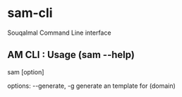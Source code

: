 # sam-cli
Souqalmal Command Line interface

## AM CLI : Usage (sam --help)
  sam [option] <args>

  options:
      --generate, -g    generate an template for (domain)
